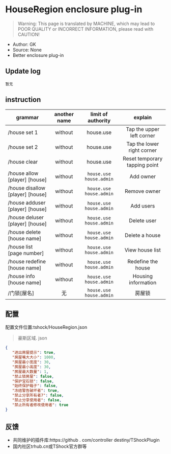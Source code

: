 # HouseRegion enclosure plug-in

> Warning: This page is translated by MACHINE, which may lead to POOR QUALITY or INCORRECT INFORMATION, please read with CAUTION!


- Author: GK
- Source: None
- Better enclosure plug-in

## Update log

```
暂无
```

## instruction

|grammar|another name|limit of authority|explain|
| ----------------------------- |:--:|:-----------------------:|:------------:|
|/house set 1|without|house.use|Tap the upper left corner|
|/house set 2|without|house.use|Tap the lower right corner|
|/house clear|without|house.use|Reset temporary tapping point|
|/house allow [player] [house]|without|`house.use`  `house.admin`|Add owner|
|/house disallow [player] [house]|without|`house.use`  `house.admin`|Remove owner|
|/house adduser [player] [house]|without|`house.use`  `house.admin`|Add users|
|/house deluser [player] [house]|without|`house.use`  `house.admin`|Delete user|
|/house delete [house name]|without|`house.use`  `house.admin`|Delete a house|
|/house list [page number]|without|`house.use`  `house.admin`|View house list|
|/house redefine [house name]|without|`house.use`  `house.admin`|Redefine the house|
|/house info [house name]|without|`house.use`  `house.admin`|Housing information|
|/门锁[屋名]|无|`house.use`  `house.admin`|房屋锁|

## 配置
配置文件位置:tshock/HouseRegion.json
> 豪斯区域. json

```json
{
   "进出房屋提示": true,
   "房屋嘴大大小": 1000,
   "房屋最小宽度": 30,
   "房屋最小高度": 30,
   "房屋最大数量": 1,
   "禁止锁房屋": false,
   "保护宝石锁": false,
   "始终保护箱子": false,
   "冻结警告破坏者": true,
   "禁止分享所有者7": false,
   "禁止分享使用者": false,
   "禁止所有者修改使用者": true
}
```

## 反馈

- 共同维护的插件库:https://github . com/controller destiny/TShockPlugin
- 国内社区trhub.cn或TShock官方群等